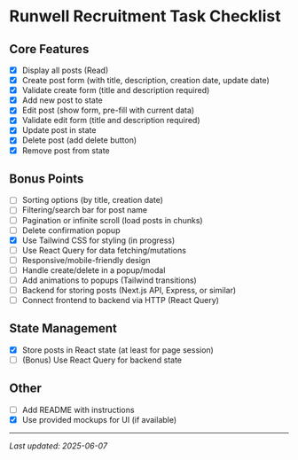 # Runwell Recruitment Task Checklist

## Core Features

- [x] Display all posts (Read)
- [x] Create post form (with title, description, creation date, update date)
- [x] Validate create form (title and description required)
- [x] Add new post to state
- [x] Edit post (show form, pre-fill with current data)
- [x] Validate edit form (title and description required)
- [x] Update post in state
- [x] Delete post (add delete button)
- [x] Remove post from state

## Bonus Points

- [ ] Sorting options (by title, creation date)
- [ ] Filtering/search bar for post name
- [ ] Pagination or infinite scroll (load posts in chunks)
- [ ] Delete confirmation popup
- [x] Use Tailwind CSS for styling (in progress)
- [ ] Use React Query for data fetching/mutations
- [ ] Responsive/mobile-friendly design
- [ ] Handle create/delete in a popup/modal
- [ ] Add animations to popups (Tailwind transitions)
- [ ] Backend for storing posts (Next.js API, Express, or similar)
- [ ] Connect frontend to backend via HTTP (React Query)

## State Management

- [x] Store posts in React state (at least for page session)
- [ ] (Bonus) Use React Query for backend state

## Other

- [ ] Add README with instructions
- [x] Use provided mockups for UI (if available)

---

_Last updated: 2025-06-07_
